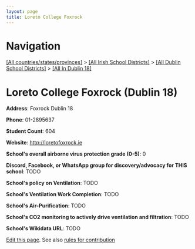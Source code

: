 ```yaml
---
layout: page
title: Loreto College Foxrock
---
```

# Navigation

[[All countries/states/provinces]](../../../..) > [[All Irish School Districts]](../../..) > [[All Dublin School Districts]](../..) > [[All In Dublin 18]](..)

# Loreto College Foxrock (Dublin 18)

**Address**: Foxrock Dublin 18

**Phone**: 01-2895637

**Student Count**: 604

**Website**: <http://loretofoxrock.ie>

**School's overall airborne virus protection grade (0-5)**: 0

**Discord, Facebook, or WhatsApp group for discovery/advocacy for THIS school**: TODO

**School's policy on Ventilation**: TODO

**School's Ventilation Work Completion**: TODO

**School's Air-Purification**: TODO

**School's CO2 monitoring to actively drive ventilation and filtration**: TODO

**School's Wikidata URL**: TODO


[Edit this page](https://github.com/ventilate-schools/Ireland/edit/main/./Dublin_18/Loreto_College_Foxrock.md). See also [rules for contribution](../../../contribution-rules/)